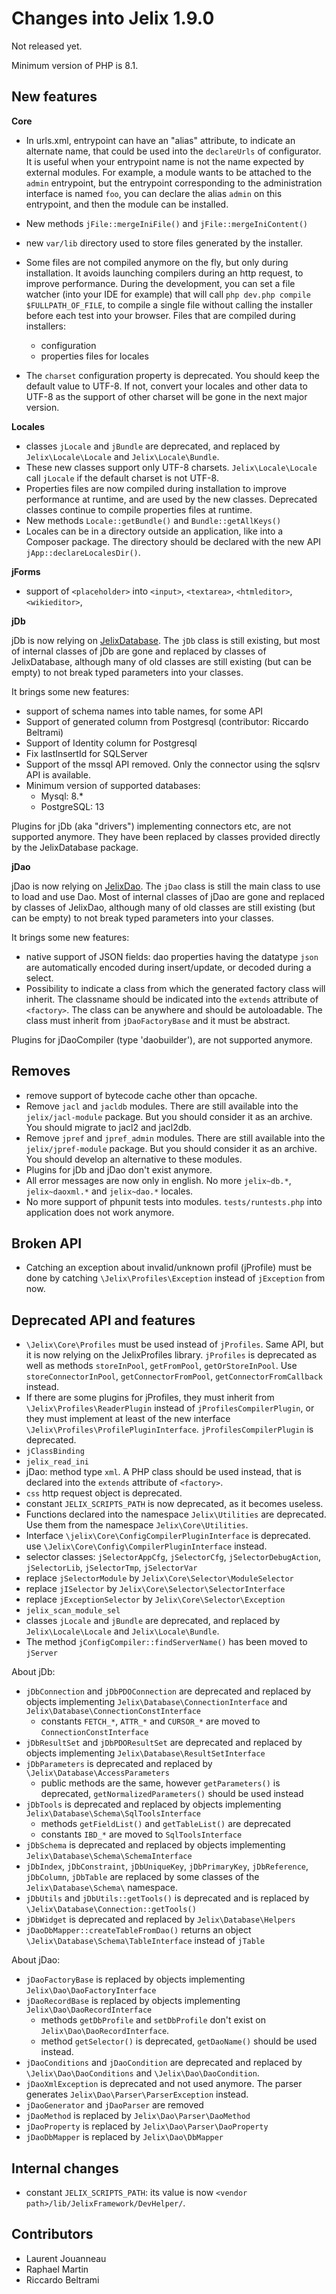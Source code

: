Changes into Jelix 1.9.0
========================

Not released yet.

Minimum version of PHP is 8.1.

New features
------------

**Core**

- In urls.xml, entrypoint can have an "alias" attribute, to indicate an alternate
  name, that could be used into the `declareUrls` of configurator. It is useful
  when your entrypoint name is not the name expected by external modules. For
  example, a module wants to be attached to the `admin` entrypoint, but the
  entrypoint corresponding to the administration interface is named `foo`, you
  can declare the alias `admin` on this entrypoint, and then the module can
  be installed.

- New methods `jFile::mergeIniFile()` and `jFile::mergeIniContent()`

- new `var/lib` directory used to store files generated by the installer.
- Some files are not compiled anymore on the fly, but only during installation.
  It avoids launching compilers during an http request, to improve performance.
  During the development, you can set a file watcher (into your IDE for example)
  that will call `php dev.php compile $FULLPATH_OF_FILE`, to compile a single
  file without calling the installer before each test into your browser.
  Files that are compiled during installers:
  - configuration
  - properties files for locales


- The `charset` configuration property is deprecated. You should keep the default value
  to UTF-8. If not, convert your locales and other data to UTF-8 as the support
  of other charset will be gone in the next major version.


**Locales**


- classes `jLocale` and `jBundle` are deprecated, and replaced by `Jelix\Locale\Locale`
  and `Jelix\Locale\Bundle`. 
- These new classes support only UTF-8 charsets. `Jelix\Locale\Locale` call `jLocale`
  if the default charset is not UTF-8. 
- Properties files are now compiled during installation to improve performance 
  at runtime, and are used by the new classes.
  Deprecated classes continue to compile properties files at runtime.
- New methods `Locale::getBundle()` and `Bundle::getAllKeys()`
- Locales can be in a directory outside an application, like into a Composer package.
  The directory should be declared with the new API `jApp::declareLocalesDir()`.

**jForms**

- support of `<placeholder>` into `<input>`, `<textarea>`, `<htmleditor>`, `<wikieditor>`,


**jDb**


jDb is now relying on [JelixDatabase](https://github.com/jelix/JelixDatabase).
The `jDb` class is still existing, but most of internal classes of jDb
are gone and replaced by classes of JelixDatabase, although many of old classes
are still existing (but can be empty) to not break typed parameters into your
classes.

It brings some new features:

- support of schema names into table names, for some API
- Support of generated column from Postgresql (contributor: Riccardo Beltrami)
- Support of Identity column for Postgresql
- Fix lastInsertId for SQLServer
- Support of the mssql API removed. Only the connector using the sqlsrv API is available.
- Minimum version of supported databases:
  - Mysql: 8.*
  - PostgreSQL: 13 

Plugins for jDb (aka "drivers") implementing connectors etc, are not supported
anymore. They have been replaced by classes provided directly by the 
JelixDatabase package.



**jDao**

jDao is now relying on [JelixDao](https://github.com/jelix/JelixDao).
The `jDao` class is still the main class to use to load and use Dao.
Most of internal classes of jDao are gone and replaced by classes of JelixDao, 
although many of old classes are still existing (but can be empty) to not break 
typed parameters into your classes.

It brings some new features:

- native support of JSON fields: dao properties having the datatype `json` 
  are automatically encoded during insert/update, or decoded during a select.
- Possibility to indicate a class from which the generated factory class will inherit.
  The classname should be indicated into the `extends` attribute of `<factory>`.
  The class can be anywhere and should be autoloadable. The class must inherit
  from `jDaoFactoryBase` and it must be abstract.


Plugins for jDaoCompiler (type 'daobuilder'), are not supported anymore.
  
Removes
-------

* remove support of bytecode cache other than opcache.
* Remove `jacl` and `jacldb` modules. There are still available into the `jelix/jacl-module` package.
  But you should consider it as an archive. You should migrate to jacl2 and jacl2db.
* Remove `jpref` and `jpref_admin` modules. There are still available into the `jelix/jpref-module` package.
  But you should consider it as an archive. You should develop an alternative to these modules.
* Plugins for jDb and jDao don't exist anymore.
* All error messages are now only in english. No more `jelix~db.*`, `jelix~daoxml.*` and `jelix~dao.*` locales.
* No more support of phpunit tests into modules. `tests/runtests.php` into application
  does not work anymore.


Broken API
----------

- Catching an exception about invalid/unknown profil (jProfile) must be done 
  by catching `\Jelix\Profiles\Exception` instead of `jException` from now.


Deprecated API and features
---------------------------

* `\Jelix\Core\Profiles` must be used instead of `jProfiles`. Same API, but it is now relying on the JelixProfiles library. 
  `jProfiles` is deprecated as well as methods `storeInPool`, `getFromPool`, `getOrStoreInPool`. Use `storeConnectorInPool`,
  `getConnectorFromPool`, `getConnectorFromCallback` instead.
* If there are some plugins for jProfiles, they must inherit from `\Jelix\Profiles\ReaderPlugin` 
  instead of `jProfilesCompilerPlugin`, or they must implement at least of the new
  interface `\Jelix\Profiles\ProfilePluginInterface`.  `jProfilesCompilerPlugin` is deprecated.
* `jClassBinding`
* `jelix_read_ini`
* jDao: method type `xml`. A PHP class should be used instead, that is declared
  into the `extends` attribute of `<factory>`.
* `css` http request object is deprecated.
* constant `JELIX_SCRIPTS_PATH` is now deprecated, as it becomes useless.
* Functions declared into the namespace `Jelix\Utilities` are deprecated. Use them from the namespace `Jelix\Core\Utilities`.
* Interface `\jelix\Core\ConfigCompilerPluginInterface` is deprecated. use `\Jelix\Core\Config\CompilerPluginInterface` instead.
* selector classes: `jSelectorAppCfg`, `jSelectorCfg`, `jSelectorDebugAction`, `jSelectorLib`, `jSelectorTmp`, `jSelectorVar`
* replace `jSelectorModule` by `Jelix\Core\Selector\ModuleSelector`
* replace `jISelector` by `Jelix\Core\Selector\SelectorInterface`
* replace `jExceptionSelector` by `Jelix\Core\Selector\Exception`
* `jelix_scan_module_sel`
* classes `jLocale` and `jBundle` are deprecated, and replaced by `Jelix\Locale\Locale`
  and `Jelix\Locale\Bundle`.
* The method `jConfigCompiler::findServerName()` has been moved to `jServer` 

About jDb:

- `jDbConnection` and `jDbPDOConnection` are deprecated and replaced by objects implementing `Jelix\Database\ConnectionInterface` and  `Jelix\Database\ConnectionConstInterface`
    - constants `FETCH_*`, `ATTR_*` and `CURSOR_*` are moved to `ConnectionConstInterface`
- `jDbResultSet` and `jDbPDOResultSet` are deprecated and replaced by objects implementing `Jelix\Database\ResultSetInterface`
- `jDbParameters` is deprecated and replaced by `\Jelix\Database\AccessParameters`
    - public methods are the same, however `getParameters()` is deprecated, `getNormalizedParameters()` should be used instead
- `jDbTools` is deprecated and replaced by objects implementing `Jelix\Database\Schema\SqlToolsInterface`
    - methods `getFieldList()` and `getTableList()` are deprecated
    - constants `IBD_*` are moved to `SqlToolsInterface`
- `jDbSchema` is deprecated and replaced by objects implementing `Jelix\Database\Schema\SchemaInterface`
- `jDbIndex`, `jDbConstraint`, `jDbUniqueKey`, `jDbPrimaryKey`, `jDbReference`,
  `jDbColumn`, `jDbTable` are replaced by some classes of the `Jelix\Database\Schema\` namespace.
- `jDbUtils` and `jDbUtils::getTools()` is deprecated and is replaced by `\Jelix\Database\Connection::getTools()`
- `jDbWidget` is deprecated and replaced by `Jelix\Database\Helpers`
- `jDaoDbMapper::createTableFromDao()` returns an object `\Jelix\Database\Schema\TableInterface` instead of `jTable`

About jDao:

- `jDaoFactoryBase` is replaced by objects implementing `Jelix\Dao\DaoFactoryInterface`
- `jDaoRecordBase` is replaced by objects implementing `Jelix\Dao\DaoRecordInterface`
    - methods `getDbProfile` and `setDbProfile` don't exist on  `Jelix\Dao\DaoRecordInterface`.
    - method  `getSelector()` is deprecated, `getDaoName()` should be used instead.
- `jDaoConditions` and `jDaoCondition` are deprecated and replaced by
  `\Jelix\Dao\DaoConditions` and `\Jelix\Dao\DaoCondition`.
- `jDaoXmlException` is deprecated and not used anymore. The parser generates `Jelix\Dao\Parser\ParserException` instead.
- `jDaoGenerator` and `jDaoParser` are removed
- `jDaoMethod` is replaced by `Jelix\Dao\Parser\DaoMethod`
- `jDaoProperty` is replaced by `Jelix\Dao\Parser\DaoProperty`
- `jDaoDbMapper` is replaced by `Jelix\Dao\DbMapper`

Internal changes
----------------

- constant `JELIX_SCRIPTS_PATH`: its value is now `<vendor path>/lib/JelixFramework/DevHelper/`.


Contributors
------------

- Laurent Jouanneau
- Raphael Martin
- Riccardo Beltrami


